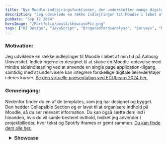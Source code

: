 ```yaml
---
title: "Nye Moodle-indlejringsfunktioner, der understøtter mange digitale værktøjer for undervisere."
description: "Jeg udviklede en række indlejringer til Moodle i løbet af min tid på Aalborg Universitet. Indlejringerne er designet til at skabe en Moodle-oplevelse med mindre sideindlæsning ved at anvende en single page application-tilgang, samtidig med at undervisere kan integrere forskellige digitale læreværktøjer i deres kurser."
pubDate: "Sep 12 2024"
heroImage: "/Portfolio/post4/showcasePic.png"
tags: ["UI Design", "JavaScript", "Brugeradfærdsanalyse", "Surveys", "Usability Studies"]
---
```


<!DOCTYPE html>
<html>
<head>
    <style>
        .mySlides {display:none;}
        .slideshow-container {
            max-width: auto;
            position: relative;
            margin: auto;
            max-height: 40vh; /* Keeps the container height consistent */
        }
        .slideshow-container img {
            width: auto; /* Image width adjusts based on container */
            max-height: 39vh;
        }
        /* Styles for navigation buttons */
        .nav-btn {
            position: absolute;
            top: 0%;
            transform: translateY(-50%);
            background-color: rgba(255, 255, 255, 0.7);
            border: none;
            color: black;
            cursor: pointer;
            font-size: 20px;
            padding: 5px 10px;
            z-index: 99;
            border-radius: 5px
        }
        .nav-btn:hover {
            background-color: rgba(255, 255, 255, 0.9);
        }
        .nav-prev {
            left: 10px;
        }
        .nav-next {
            right: 10px;
        }
        .detailsCollapsible {
        pointer: cursor;
        padding: 10px;
        border: none;
        text-align: left;
        outline: none;
        font-family: "Poppins", sans-serif;
        font-size: 1rem;
        font-weight: 500;
        line-height: 1.5;
        color: #212121;
        border-top-right-radius: 5px;
        border-top-left-radius: 5px;
        border-bottom-right-radius: 5px;
        border-bottom-left-radius: 5px;
        overflow: visible;
        border: 2px solid transparent;
        }
        .detailsCollapsible:hover {
        background-color: #E1E1E1;
        color: #3357c2;
        }
        .detailsCollapsible:focus-visible {
        border-color: #468ff4;
        }
        .detailsCollapsibleDarkMode {
        cursor: pointer;
        padding: 10px;
        border: none;
        text-align: left;
        outline: none;
        font-family: "Poppins", sans-serif;
        font-size: 1rem;
        font-weight: 500;
        line-height: 1.5;
        color: #ffffff;
        border-top-right-radius: 5px;
        border-top-left-radius: 5px;
        border-bottom-right-radius: 5px;
        border-bottom-left-radius: 5px;
        border: 2px solid transparent;
        }
        .detailsCollapsibleDarkMode:hover {
        background-color: #E1E1E1;
        color: #3357c2;
        }
        .detailsCollapsibleDarkMode:focus-visible {
        border-color: #468ff4;
        }
        .detailsStyle{
        width: 100%;
        }
        .detailsStyle div{
        /*background-color: aquamarine;*/
        }
        .TemplateContainerCollapsible{
        width: 100%;
        overflow: auto;
        display: flex;
        padding-left: 0 !important;
        }
        .Indent{
        width: inherit;
        display: flex;
        margin-top: 3px;
        }
        .closeButtonCollapsible{
        width: 7px;
        background-color: #E1E1E1;
        border-radius: 5px;
        border: 2px solid transparent;
        margin-bottom: 5px;
        }
        .closeButtonCollapsible:hover{
        cursor: pointer;
        background-color: #3357c2;
        color: #3357c2;
        }
        .closeButtonCollapsible:focus-visible{
        outline: none;
        border-color: #468ff4;
        }
        .WrapControlCollapsible{
        flex: 1;
        padding-left: 10px;
        padding-top: 5px;
        padding-bottom: 5px;
        }
        .gif-container {
        display: flex;
        justify-content: space-between;
        width: 100%;
        }
        .gif-container img {
        width: 45%;
        }
    </style>
</head>
<body>
    <h3>Motivation:</h3>
        <p>
            Jeg udviklede en række indlejringer til Moodle i løbet af min tid på Aalborg Universitet. Indlejringerne er designet til at skabe en Moodle-oplevelse med mindre sideindlæsning ved at anvende en single page application-tilgang, samtidig med at undervisere kan integrere forskellige digitale læreværktøjer i deres kurser. <a href="https://docs.google.com/presentation/d/1VAyQ2lqOxvX_CbFxFt33aPUxuxR2uFRz/pub?start=false&loop=false&delayms=3000" target="_blank">Se den virtuelle præsentation ved EDULearn 2024 her.</a>
        </p>
    <h3>Gennemgang:</h3>
    <div>
        <span>
        Nedenfor finder du en af de templates, som jeg har designet og bygget. Den hedder Collapsible Section og er lavet til at organisere indhold på Moodle, så du ser relevant information. Du kan også sætte dem ind i hinanden, hvis du vil samle bestemt indhold, hvilket jeg anvender i projektbilleder, hvor tekst og Spotify iframes er gemt sammen. <a href="https://github.com/SteffenLehmann/Generico-Filter-Templates" target="_blank">Du kan finde dem alle her.</a>
        </span> 
    </div>
    <div class="TemplateContainerCollapsible">
        <details id="Details" class="detailsStyle" closed="">
        <summary id="detailsButton" class="detailsCollapsible" tabindex="0"><b>Showcase</b></summary>
        <div class="Indent">
            <div id="closeButtonCollapsibleID" class="closeButtonCollapsible"></div>
            <div class="WrapControlCollapsible">
                <div>
                    <div class="gif-container">
                        <img src="/Portfolio/post4/Showcase1.gif" alt="GIF 1">
                        <img src="/Portfolio/post4/Showcase2.gif" alt="GIF 2">
                    </div>
                </div>
            </div>
        </div>
        </details>
    </div>

<script>
        const details = document.getElementById('Details');
        const detailsButton = document.getElementById('detailsButton');

        // check the background color of the page
        let previouisBackgroundColor = getBackgroundColor();
        setBackgrounColor(previouisBackgroundColor);

        // event listener for the details element state change
        details.addEventListener("toggle", (event) => {
        toggleDetails();
        });

        function toggleDetails() {
        if (details.open) {
            /* the element was toggled open */
            detailsButton.style.color = "#3357c2";
            detailsButton.style.backgroundColor = "#E1E1E1";
        } else {
            /* the element was toggled closed */
            detailsButton.style.backgroundColor = "";
            detailsButton.style.color = "";
        }
        }

        // function to get the background color of the page
        function getBackgroundColor() {
        const bodyElement = document.body;
        const computedStyle = window.getComputedStyle(bodyElement);
        const backgroundColor = computedStyle.backgroundColor;
        return backgroundColor;
        }

        function setBackgrounColor(backGroundColor) {   
        if (backGroundColor == "rgb(255, 255, 255)") {
            if (detailsButton.classList.contains("detailsCollapsible")) {
            return;
            }
            // Light mode
            detailsButton.classList.add("detailsCollapsible");
            detailsButton.classList.remove("detailsCollapsibleDarkMode");
        } else if (backGroundColor == "rgb(25, 26, 30)") {
            if (detailsButton.classList.contains("detailsCollapsibleDarkMode")) {
            return;
            }
            // Dark mode
            detailsButton.classList.add("detailsCollapsibleDarkMode");
            detailsButton.classList.remove("detailsCollapsible");
        }
        }

        // custom event to check the background color of the page
        function checkBackgroundColor() {
        const currentBackgroundColor = getBackgroundColor();
        if (currentBackgroundColor !== previouisBackgroundColor) {
            previouisBackgroundColor = currentBackgroundColor;
            // Trigger the custom event
            const event = new CustomEvent("backgroundColorChanged", {
            detail: currentBackgroundColor,
            });
            document.dispatchEvent(event);
        }
        }
        // listen interval for the background color event
        setInterval(checkBackgroundColor, 500);

        // event listener for the background color change
        document.addEventListener("backgroundColorChanged", (event) => {
        const newBackgroundColor = event.detail;
        setBackgrounColor(newBackgroundColor);
        });


        const closeButton = document.getElementById('closeButtonCollapsibleID')
        console.log(closeButton)
        closeButton.addEventListener("click", function(){ 
            details.removeAttribute("open");
        });
</script>
</body>
</html>
